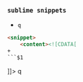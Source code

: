 ### `sublime snippets`

+ `q`
```html
<snippet>
    <content><![CDATA[
+ 
```$1

```
]]></content>
    <!-- Optional: Set a tabTrigger to define how to trigger the snippet -->
    <tabTrigger>q</tabTrigger> 
    <!-- Optional: Set a scope to limit where the snippet will trigger -->
    <!-- <scope>source.python</scope> -->
</snippet>
```